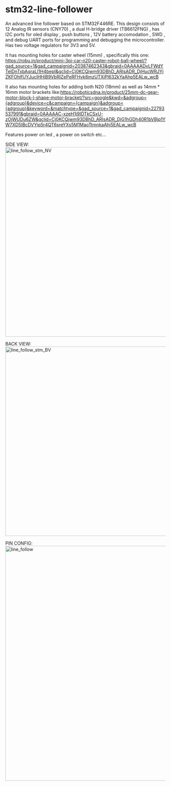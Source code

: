 # stm32-line-follower
An advanced line follower based on STM32F446RE. This design consists of 12 Analog IR sensors (CNY70) , a dual H-bridge driver (TB6612FNG) , has I2C ports for oled display , push buttons , 12V battery accomodation , SWD , and debug UART ports for programming and debugging the microcontroller.
Has two voltage regulators for 3V3 and 5V.

It has mounting holes for caster wheel (15mm) , specifically this one: https://robu.in/product/mini-3pi-car-n20-caster-robot-ball-wheel/?gad_source=1&gad_campaignid=20387462343&gbraid=0AAAAADvLFWdYTelDnTxbAqraLI1H4bepI&gclid=Cj0KCQjwm93DBhD_ARIsADR_DjHucWRJYjZKFOhlfUYJuclHHiB9VbRIZePeRFHvk6mzUTXiPl632kYaAhp5EALw_wcB

It also has mounting holes for adding both N20 (18mm) as well as 14mm * 16mm motor brackets like:https://roboticsdna.in/product/25mm-dc-gear-motor-block-l-shape-motor-bracket/?src=google&kwd=&adgroup={adgroup}&device=c&campaign={campaign}&adgroup={adgroup}&keyword=&matchtype=&gad_source=1&gad_campaignid=22793537991&gbraid=0AAAAAC-xzeH1j9IDTkCSxU-zOjWUDu6ZW&gclid=Cj0KCQjwm93DBhD_ARIsADR_DjG1hGDh40R1bVBjp1YW7XD5IBcDVYip5r4QT6sreYXs5M1MaoTtmnkaAhj5EALw_wcB

Features power on led , a power on switch etc...

SIDE VIEW:
<img width="1278" height="594" alt="line_follow_stm_NV" src="https://github.com/user-attachments/assets/06a7fdf7-8087-4de1-a186-5ae643dc10c8" />

BACK VIEW:
<img width="1278" height="594" alt="line_follow_stm_BV" src="https://github.com/user-attachments/assets/a93311e3-3378-439b-8ee8-731ead76099c" />

PIN CONFIG:
<img width="1300" height="736" alt="line_follow" src="https://github.com/user-attachments/assets/58d3b1cf-28de-4d08-872b-01b48d4f2e25" />


